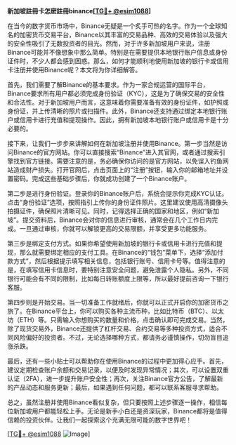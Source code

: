 **新加坡註冊卡怎麽註冊binance[[TG💪+ @esim1088](https://t.me/s/esim1088)]**

在当今的数字货币市场中，Binance无疑是一个炙手可热的名字。作为一个全球知名的加密货币交易平台，Binance以其丰富的交易品种、高效的交易体验以及强大的安全性吸引了无数投资者的目光。然而，对于许多新加坡用户来说，注册Binance可能并不像想象中那么简单。特别是在需要提供本地银行账户信息或身份证件时，不少人都会感到困惑。那么，如何才能顺利地使用新加坡的银行卡或信用卡注册并使用Binance呢？本文将为你详细解答。

首先，我们需要了解Binance的基本要求。作为一家合规运营的国际平台，Binance要求所有用户都必须完成身份验证（KYC），这是为了确保交易的安全性和合法性。对于新加坡用户而言，这意味着你需要准备有效的身份证件，如护照或身份证，并上传清晰的照片或扫描件。此外，Binance还支持通过绑定本地银行账户或信用卡进行充值和提现操作。因此，拥有新加坡本地银行账户或信用卡是十分必要的。

接下来，让我们一步步来讲解如何在新加坡注册并使用Binance。第一步当然是访问Binance的官方网站。你可以直接搜索“Binance”进入其官网，或者通过搜索引擎找到官方链接。需要注意的是，务必确保你访问的是官方网站，以免误入钓鱼网站造成财产损失。打开官网后，点击页面上的“注册”按钮，输入你的邮箱地址并设置密码。完成这些基础步骤后，你就成功创建了一个Binance账户。

第二步是进行身份验证。登录你的Binance账户后，系统会提示你完成KYC认证。点击“身份验证”选项，按照指引上传你的身份证件照片。这里建议使用高清摄像头拍摄证件，确保照片清晰可见。同时，记得选择正确的国家和地区，例如“新加坡”。提交资料后，Binance会对你的信息进行审核，通常会在几个工作日内完成。一旦通过审核，你就可以解锁更高的交易限额，并享受更多功能服务。

第三步是绑定支付方式。如果你希望使用新加坡的银行卡或信用卡进行充值和提现，那么就需要绑定相应的支付工具。在Binance的“钱包”菜单下，选择“添加付款方式”，然后根据提示填写相关信息，包括银行账号、信用卡号等。值得注意的是，在填写信用卡信息时，要特别注意安全问题，避免泄露个人隐私。另外，不同银行可能会有不同的限制，比如每日转账额度上限等，所以最好提前咨询一下银行客服。

第四步则是开始交易。当一切准备工作就绪后，你就可以正式开启你的加密货币之旅了。在Binance平台上，你可以购买各种主流币种，比如比特币（BTC）、以太坊（ETH）等。只需输入你想购买的数量和价格，点击确认即可完成交易。当然，除了现货交易外，Binance还提供了杠杆交易、合约交易等多种投资方式，适合不同风险偏好的投资者。不过，无论选择哪种方式，都请务必谨慎操作，切勿盲目追涨杀跌。

最后，还有一些小贴士可以帮助你在使用Binance的过程中更加得心应手。首先，建议定期检查账户余额和交易记录，以便及时发现异常情况；其次，可以设置双重认证（2FA），进一步提升账户安全性；再次，关注Binance官方公告，了解最新的产品动态和服务更新；最后，如果遇到任何问题，都可以联系客服寻求帮助。

总之，虽然注册并使用Binance看似复杂，但只要按照上述步骤逐一操作，相信每位新加坡用户都能轻松上手。无论是新手小白还是资深玩家，Binance都将是值得信赖的投资伙伴。让我们一起探索这个充满无限可能的数字世界吧！

[[TG💪+ @esim1088](https://t.me/s/esim1088) ![Image](https://i.postimg.cc/4NQfJmqS/Snipaste-2025-05-13-00-14-12.png)]